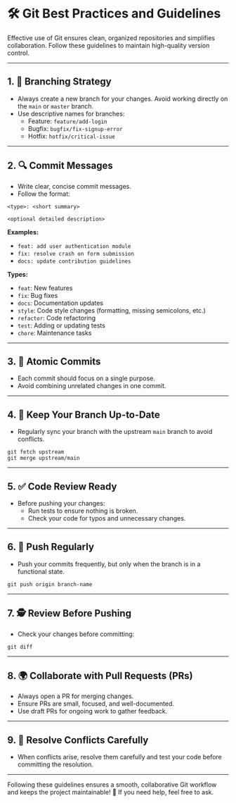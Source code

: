 # 🛠️ Git Best Practices and Guidelines

Effective use of Git ensures clean, organized repositories and simplifies collaboration. Follow these guidelines to maintain high-quality version control.

---

## 1. 🌿 Branching Strategy

- Always create a new branch for your changes. Avoid working directly on the `main` or `master` branch.
- Use descriptive names for branches:
    - Feature: `feature/add-login`
    - Bugfix: `bugfix/fix-signup-error`
    - Hotfix: `hotfix/critical-issue`

---

## 2. 🔍 Commit Messages

- Write clear, concise commit messages.
- Follow the format:

```
<type>: <short summary>

<optional detailed description>
```

**Examples:**

- `feat: add user authentication module`
- `fix: resolve crash on form submission`
- `docs: update contribution guidelines`

**Types:**

- `feat`: New features
- `fix`: Bug fixes
- `docs`: Documentation updates
- `style`: Code style changes (formatting, missing semicolons, etc.)
- `refactor`: Code refactoring
- `test`: Adding or updating tests
- `chore`: Maintenance tasks

---

## 3. 🧹 Atomic Commits
- Each commit should focus on a single purpose.
- Avoid combining unrelated changes in one commit.

---

## 4. 🔄 Keep Your Branch Up-to-Date
- Regularly sync your branch with the upstream `main` branch to avoid conflicts.

```
git fetch upstream
git merge upstream/main
```

---

## 5. ✅ Code Review Ready
- Before pushing your changes:
    - Run tests to ensure nothing is broken.
    - Check your code for typos and unnecessary changes.

---

## 6. 🚀 Push Regularly
- Push your commits frequently, but only when the branch is in a functional state.

```
git push origin branch-name
```

---

## 7. 🕵️ Review Before Pushing
- Check your changes before committing:
```
git diff
```

---

## 8. 🌍 Collaborate with Pull Requests (PRs)
- Always open a PR for merging changes.
- Ensure PRs are small, focused, and well-documented.
- Use draft PRs for ongoing work to gather feedback.

---

## 9. 🔄 Resolve Conflicts Carefully
- When conflicts arise, resolve them carefully and test your code before committing the resolution.

---

Following these guidelines ensures a smooth, collaborative Git workflow and keeps the project maintainable! 🚀 If you need help, feel free to ask.

